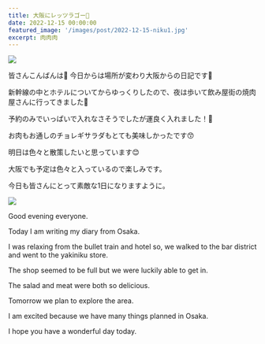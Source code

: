 ```yaml
---
title: 大阪にレッツラゴー👜
date: 2022-12-15 00:00:00
featured_image: '/images/post/2022-12-15-niku1.jpg'
excerpt: 肉肉肉
---
```


![](https://yutarochan.github.io/yurumina/images/post/2022-12-15-niku1.jpg)

皆さんこんばんは🌙
今日からは場所が変わり大阪からの日記です💙

新幹線の中とホテルについてからゆっくりしたので、夜は歩いて飲み屋街の焼肉屋さんに行ってきました🍖

予約のみでいっぱいで入れなさそうでしたが運良く入れました！💖

お肉もお通しのチョレギサラダもとても美味しかったです😙

明日は色々と散策したいと思っています😊

大阪でも予定は色々と入っているので楽しみです。

今日も皆さんにとって素敵な1日になりますように。

![](https://yutarochan.github.io/yurumina/images/post/2022-12-15-niku2.jpg)

Good evening everyone.

Today I am writing my diary from Osaka.

I was relaxing from the bullet train and hotel so, we walked to the bar district and went to the yakiniku store.

The shop seemed to be full but we were luckily able to get in.

The salad and meat were both so delicious.

Tomorrow we plan to explore the area.

I am excited because we have many things planned in Osaka.

I hope you have a wonderful day today.
